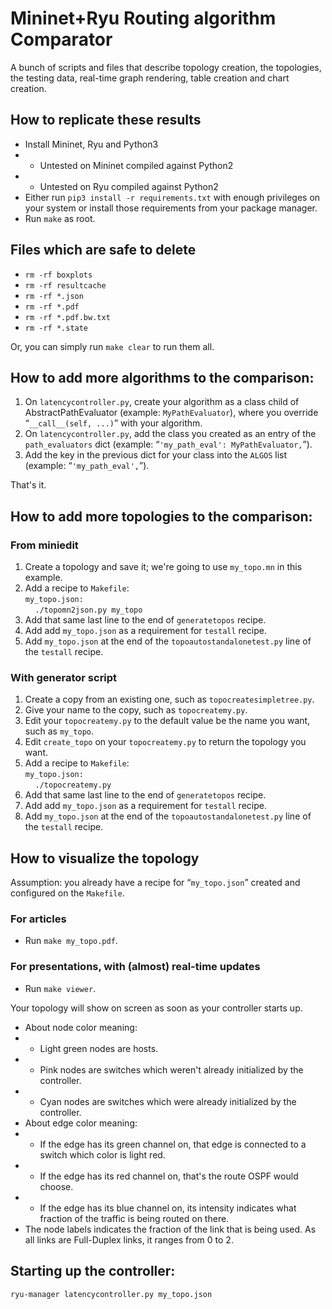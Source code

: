 # Mininet+Ryu Routing algorithm Comparator
A bunch of scripts and files that describe topology creation, the topologies,
the testing data, real-time graph rendering, table creation and chart creation.

## How to replicate these results
- Install Mininet, Ryu and Python3
-  - Untested on Mininet compiled against Python2
-  - Untested on Ryu compiled against Python2
- Either run `pip3 install -r requirements.txt` with enough privileges on your system or install those requirements from your package manager.
- Run `make` as root.

## Files which are safe to delete
- `rm -rf boxplots`
- `rm -rf resultcache`
- `rm -rf *.json`
- `rm -rf *.pdf`
- `rm -rf *.pdf.bw.txt`
- `rm -rf *.state`

Or, you can simply run `make clear` to run them all.

## How to add more algorithms to the comparison:
1. On `latencycontroller.py`, create your algorithm as a class child of AbstractPathEvaluator (example: `MyPathEvaluator`), where you override “`__call__(self, ...)`” with your algorithm.
2. On `latencycontroller.py`, add the class you created as an entry of the `path_evaluators` dict (example: “`'my_path_eval': MyPathEvaluator,`”).
3. Add the key in the previous dict for your class into the `ALGOS` list (example: “`'my_path_eval',`”).

That's it.

## How to add more topologies to the comparison:

### From miniedit
1. Create a topology and save it; we're going to use `my_topo.mn` in this example.
2. Add a recipe to `Makefile`:
<br>`my_topo.json:`
<br>&nbsp;&nbsp;&nbsp;&nbsp;`./topomn2json.py my_topo`
3. Add that same last line to the end of `generatetopos` recipe.
4. Add add `my_topo.json` as a requirement for `testall` recipe.
5. Add `my_topo.json` at the end of the `topoautostandalonetest.py` line of the `testall` recipe.

### With generator script
1. Create a copy from an existing one, such as `topocreatesimpletree.py`.
2. Give your name to the copy, such as `topocreatemy.py`.
3. Edit your `topocreatemy.py` to the default value be the name you want, such as `my_topo`.
4. Edit `create_topo` on your `topocreatemy.py` to return the topology you want.
5. Add a recipe to `Makefile`:
<br>`my_topo.json:`
<br>&nbsp;&nbsp;&nbsp;&nbsp;`./topocreatemy.py`
6. Add that same last line to the end of `generatetopos` recipe.
7. Add add `my_topo.json` as a requirement for `testall` recipe.
8. Add `my_topo.json` at the end of the `topoautostandalonetest.py` line of the `testall` recipe.

## How to visualize the topology
Assumption: you already have a recipe for “`my_topo.json`” created and configured on the `Makefile`.
### For articles
- Run `make my_topo.pdf`.
### For presentations, with (almost) real-time updates
- Run `make viewer`.

Your topology will show on screen as soon as your controller starts up.

- About node color meaning:
- - Light green nodes are hosts.
- - Pink nodes are switches which weren't already initialized by the controller.
- - Cyan nodes are switches which were already initialized by the controller.
- About edge color meaning:
- - If the edge has its green channel on, that edge is connected to a switch which color is light red.
- - If the edge has its red channel on, that's the route OSPF would choose.
- - If the edge has its blue channel on, its intensity indicates what fraction of the traffic is being routed on there.
- The node labels indicates the fraction of the link that is being used. As all links are Full-Duplex links, it ranges from 0 to 2.

## Starting up the controller:
`ryu-manager latencycontroller.py my_topo.json`
